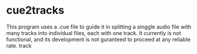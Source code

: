 # cue2tracks

This program uses a .cue file to guide it in splitting a singgle audio file with many tracks into individual files, each with one track. It currently is not functional, and its development is not guranteed to proceed at any reliable rate.
track

